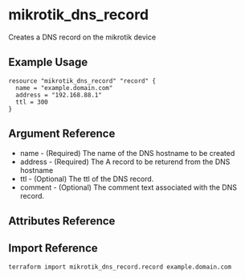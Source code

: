 # mikrotik_dns_record

Creates a DNS record on the mikrotik device

## Example Usage

```hcl
resource "mikrotik_dns_record" "record" {
  name = "example.domain.com"
  address = "192.168.88.1"
  ttl = 300
}
```

## Argument Reference
* name - (Required) The name of the DNS hostname to be created
* address - (Required) The A record to be returend from the DNS hostname
* ttl - (Optional) The ttl of the DNS record.
* comment - (Optional) The comment text associated with the DNS record.

## Attributes Reference

## Import Reference

```bash
terraform import mikrotik_dns_record.record example.domain.com
```
